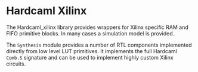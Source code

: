 Hardcaml Xilinx
===============

The Hardcaml_xilinx library provides wrappers for Xilinx specific RAM
and FIFO primitive blocks.  In many cases a simulation model is provided.

The `Synthesis` module provides a number of RTL components implemented
directly from low level LUT primitives. It implements the full
Hardcaml `Comb.S` signature and can be used to implement highly custom
Xilinx circuits.
